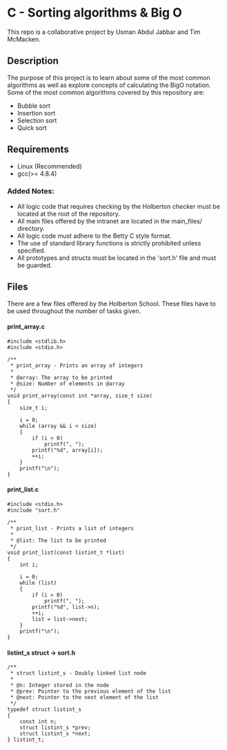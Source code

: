 # C - Sorting algorithms & Big O
This repo is a collaborative project by Usman Abdul Jabbar and Tim McMacken.

## Description
The purpose of this project is to learn about some of the most common algorithms as well as explore concepts of calculating the BigO notation.
Some of the most common algorithms covered by this repository are:
- Bubble sort
- Insertion sort
- Selection sort
- Quick sort

## Requirements
- Linux (Recommended)
- gcc(>= 4.8.4)

### Added Notes:
- All logic code that requires checking by the Holberton checker must be located at the root of the repository.
- All main files offered by the intranet are located in the main_files/ directory.
- All logic code must adhere to the Betty C style format.
- The use of standard library functions is strictly prohibited unless specified.
- All prototypes and structs must be located in the 'sort.h' file and must be guarded.

## Files
There are a few files offered by the Holberton School. These files have to be used throughout the number of tasks given.
#### print_array.c
```
#include <stdlib.h>
#include <stdio.h>

/**
 * print_array - Prints an array of integers
 *
 * @array: The array to be printed
 * @size: Number of elements in @array
 */
void print_array(const int *array, size_t size)
{
    size_t i;

    i = 0;
    while (array && i < size)
    {
        if (i > 0)
            printf(", ");
        printf("%d", array[i]);
        ++i;
    }
    printf("\n");
}
```

#### print_list.c
```
#include <stdio.h>
#include "sort.h"

/**
 * print_list - Prints a list of integers
 *
 * @list: The list to be printed
 */
void print_list(const listint_t *list)
{
    int i;

    i = 0;
    while (list)
    {
        if (i > 0)
            printf(", ");
        printf("%d", list->n);
        ++i;
        list = list->next;
    }
    printf("\n");
}
```

#### listint_s struct -> sort.h
```
/**
 * struct listint_s - Doubly linked list node
 *
 * @n: Integer stored in the node
 * @prev: Pointer to the previous element of the list
 * @next: Pointer to the next element of the list
 */
typedef struct listint_s
{
    const int n;
    struct listint_s *prev;
    struct listint_s *next;
} listint_t;
```
